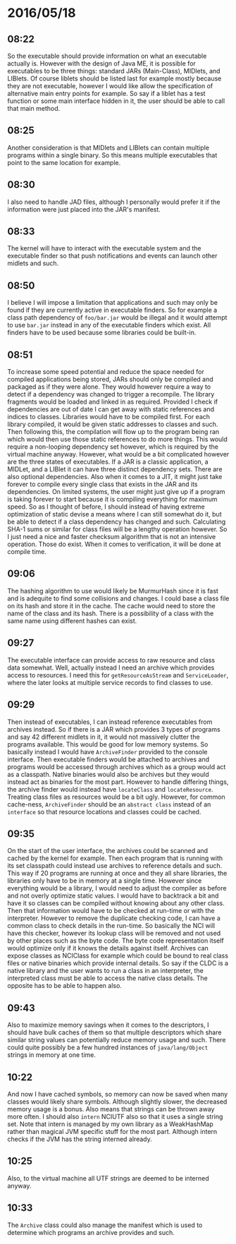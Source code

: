 # 2016/05/18

## 08:22

So the executable should provide information on what an executable actually
is. However with the design of Java ME, it is possible for executables to be
three things: standard JARs (Main-Class), MIDlets, and LIBlets. Of course
liblets should be listed last for example mostly because they are not
executable, however I would like allow the specification of alternative
main entry points for example. So say if a liblet has a test function or
some main interface hidden in it, the user should be able to call that
main method.

## 08:25

Another consideration is that MIDlets and LIBlets can contain multiple
programs within a single binary. So this means multiple executables that point
to the same location for example.

## 08:30

I also need to handle JAD files, although I personally would prefer it if the
information were just placed into the JAR's manifest. 

## 08:33

The kernel will have to interact with the executable system and the executable
finder so that push notifications and events can launch other midlets and
such.

## 08:50

I believe I will impose a limitation that applications and such may only
be found if they are currently active in executable finders. So for example
a class path dependency of `foo/bar.jar` would be illegal and it would attempt
to use `bar.jar` instead in any of the executable finders which exist. All
finders have to be used because some libraries could be built-in.

## 08:51

To increase some speed potential and reduce the space needed for compiled
applications being stored, JARs should only be compiled and packaged as if they
were alone. They would however require a way to detect if a dependency was
changed to trigger a recompile. The library fragments would be loaded and
linked in as required. Provided I check if dependencies are out of date I can
get away with static references and indices to classes. Libraries would have to
be compiled first. For each library compiled, it would be given static
addresses to classes and such. Then following this, the compilation will
flow up to the program being ran which would then use those static references
to do more things. This would require a non-looping dependency set however,
which is required by the virtual machine anyway. However, what would be a bit
complicated however are the three states of executables. If a JAR is a classic
application, a MIDLet, and a LIBlet it can have three distinct dependency sets.
There are also optional dependencies. Also when it comes to a JIT, it might
just take forever to compile every single class that exists in the JAR and its
dependencies. On limited systems, the user might just give up if a program is
taking forever to start because it is compiling everything for maximum speed.
So as I thought of before, I should instead of having extreme optimization of
static devise a means where I can still somewhat do it, but be able to detect
if a class dependency has changed and such. Calculating SHA-1 sums or similar
for class files will be a lengthy operation however. So I just need a nice and
faster checksum algorithm that is not an intensive operation. Those do exist.
When it comes to verification, it will be done at compile time.

## 09:06

The hashing algorithm to use would likely be MurmurHash since it is fast and
is adequite to find some collisions and changes. I could base a class file
on its hash and store it in the cache. The cache would need to store the name
of the class and its hash. There is a possibility of a class with the same name
using different hashes can exist.

## 09:27

The executable interface can provide access to raw resource and class data
somewhat. Well, actually instead I need an archive which provides access to
resources. I need this for `getResourceAsStream` and `ServiceLoader`, where
the later looks at multiple service records to find classes to use.

## 09:29

Then instead of executables, I can instead reference executables from
archives instead. So if there is a JAR which provides 3 types of programs and
say 42 different midlets in it, it would not massively clutter the programs
available. This would be good for low memory systems. So basically instead
I would have `ArchiveFinder` provided to the console interface. Then
executable finders would be attached to archives and programs would be accessed
through archives which as a group would act as a classpath. Native binaries
would also be archives but they would instead act as binaries for the most
part. However to handle differing things, the archive finder would instead have
`locateClass` and `locateResource`. Treating class files as resources would be
a bit ugly. However, for common cache-ness, `ArchiveFinder` should be an
`abstract class` instead of an `interface` so that resource locations and
classes could be cached.

## 09:35

On the start of the user interface, the archives could be scanned and cached
by the kernel for example. Then each program that is running with its set
classpath could instead use archives to reference details and such. This way
if 20 programs are running at once and they all share libraries, the libraries
only have to be in memory at a single time. However since everything would be
a library, I would need to adjust the compiler as before and not overly
optimize static values. I would have to backtrack a bit and have it so classes
can be compiled without knowing about any other class. Then that information
would have to be checked at run-time or with the interpreter. However to
remove the duplicate checking code, I can have a common class to check
details in the run-time. So basically the NCI will have this checker, however
its lookup class will be removed and not used by other places such as the
byte code. The byte code representation itself would optimize only if it knows
the details against itself. Archives can expose classes as NCIClass for example
which could be bound to real class files or native binaries which provide
internal details. So say if the CLDC is a native library and the user wants to
run a class in an interpreter, the interpreted class must be able to access
the native class details. The opposite has to be able to happen also.

## 09:43

Also to maximize memory savings when it comes to the descriptors, I should
have bulk caches of them so that multiple descriptors which share similar
string values can potentially reduce memory usage and such. There could
quite possibly be a few hundred instances of `java/lang/Object` strings
in memory at one time.

## 10:22

And now I have cached symbols, so memory can now be saved when many classes
would likely share symbols. Although slightly slower, the decreased memory
usage is a bonus. Also means that strings can be thrown away more often. I
should also `intern` NCIUTF also so that it uses a single string set. Note
that intern is managed by my own library as a WeakHashMap rather than magical
JVM specific stuff for the most part. Although intern checks if the JVM has
the string interned already.

## 10:25

Also, to the virtual machine all UTF strings are deemed to be interned anyway.

## 10:33

The `Archive` class could also manage the manifest which is used to determine
which programs an archive provides and such.

